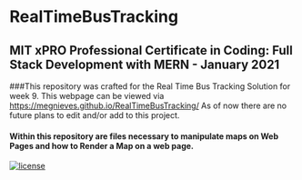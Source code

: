 # RealTimeBusTracking
## MIT xPRO Professional Certificate in Coding: Full Stack Development with MERN - January 2021

###This repository was crafted for the Real Time Bus Tracking Solution for week 9. This webpage can be viewed via https://megnieves.github.io/RealTimeBusTracking/ As of now there are no future plans to edit and/or add to this project. 
#### Within this repository are files necessary to manipulate maps on Web Pages and how to Render a Map on a web page.



[![license](https://img.shields.io/github/license/DAVFoundation/captain-n3m0.svg?style=flat-square)](https://github.com/MegNieves/RealTimeBusTracking/blob/c033c9d43f08a7437dd6ad0b9e87decd46ea5510/LICENSE)
